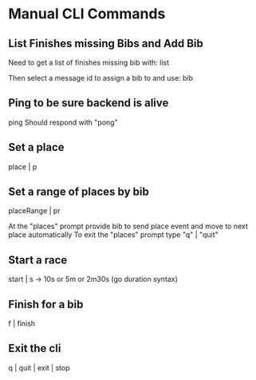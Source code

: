 # Manual CLI Commands

## List Finishes missing Bibs and Add Bib
Need to get a list of finishes missing bib with:
list

Then select a message id to assign a bib to and use:
bib <finish msg id> <bib>

## Ping to be sure backend is alive
ping
Should respond with "pong"

## Set a place
place | p <bib> <place>

## Set a range of places by bib
placeRange | pr <next place>

At the "places" prompt provide bib to send place event and move to next place automatically
To exit the "places" prompt type "q" | "quit"

## Start a race
start <duration> | s <duration>
<duration> -> 10s or 5m or 2m30s (go duration syntax)

## Finish for a bib
f <bib> | finish <bib> 


## Exit the cli
q | quit | exit | stop

